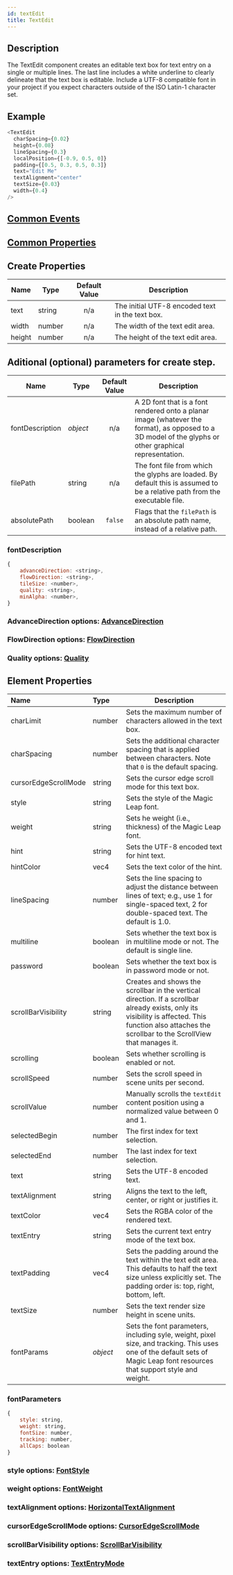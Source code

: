 ```yaml
---
id: textEdit
title: TextEdit
---
```


## Description

The TextEdit component creates an editable text box for text entry on a single or multiple lines. The last line includes a white underline to clearly delineate that the text box is editable. Include a UTF-8 compatible font in your project if you expect characters outside of the ISO Latin-1 character set.

## Example

```javascript
<TextEdit
  charSpacing={0.02}
  height={0.08}
  lineSpacing={0.3}
  localPosition={[-0.9, 0.5, 0]}
  padding={[0.5, 0.3, 0.5, 0.3]}
  text="Edit Me"
  textAlignment="center"
  textSize={0.03}
  width={0.4}
/>
```

## [Common Events](../types/Events.md)

## [Common Properties](../types/Properties.md)

## Create Properties

| Name   | Type   | Default Value | Description                                     |
| ------ | ------ | :-----------: | ----------------------------------------------- |
| text   | string |      n/a      | The initial UTF-8 encoded text in the text box. |
| width  | number |      n/a      | The width of the text edit area.                |
| height | number |      n/a      | The height of the text edit area.               |

## Aditional (optional) parameters for create step.

| Name            | Type     | Default Value | Description                                                                                                                                            |
| --------------- | -------- | :-----------: | ------------------------------------------------------------------------------------------------------------------------------------------------------ |
| fontDescription | _object_ |      n/a      | A 2D font that is a font rendered onto a planar image (whatever the format), as opposed to a 3D model of the glyphs or other graphical representation. |
| filePath        | string   |      n/a      | The font file from which the glyphs are loaded. By default this is assumed to be a relative path from the executable file.                             |
| absolutePath    | boolean  |    `false`    | Flags that the `filePath` is an absolute path name, instead of a relative path.                                                                        |

### fontDescription

```javascript
{
    advanceDirection: <string>,
    flowDirection: <string>,
    tileSize: <number>,
    quality: <string>,
    minAlpha: <number>,
}
```

### AdvanceDirection options: [AdvanceDirection](../types/AdvanceDirection.md)

### FlowDirection options: [FlowDirection](../types/FlowDirection.md)

### Quality options: [Quality](../types/Quality.md)

## Element Properties

| Name                 | Type     | Description                                                                                                                                                                                             |
| :------------------- | :------- | ------------------------------------------------------------------------------------------------------------------------------------------------------------------------------------------------------- |
| charLimit            | number   | Sets the maximum number of characters allowed in the text box.                                                                                                                                          |
| charSpacing          | number   | Sets the additional character spacing that is applied between characters. Note that `0` is the default spacing.                                                                                         |
| cursorEdgeScrollMode | string   | Sets the cursor edge scroll mode for this text box.                                                                                                                                                     |
| style                | string   | Sets the style of the Magic Leap font.                                                                                                                                                                  |
| weight               | string   | Sets he weight (i.e., thickness) of the Magic Leap font.                                                                                                                                                |
| hint                 | string   | Sets the UTF-8 encoded text for hint text.                                                                                                                                                              |
| hintColor            | vec4     | Sets the text color of the hint.                                                                                                                                                                        |
| lineSpacing          | number   | Sets the line spacing to adjust the distance between lines of text; e.g., use 1 for single-spaced text, 2 for double-spaced text. The default is 1.0.                                                   |
| multiline            | boolean  | Sets whether the text box is in multiline mode or not. The default is single line.                                                                                                                      |
| password             | boolean  | Sets whether the text box is in password mode or not.                                                                                                                                                   |
| scrollBarVisibility  | string   | Creates and shows the scrollbar in the vertical direction. If a scrollbar already exists, only its visibility is affected. This function also attaches the scrollbar to the ScrollView that manages it. |
| scrolling            | boolean  | Sets whether scrolling is enabled or not.                                                                                                                                                               |
| scrollSpeed          | number   | Sets the scroll speed in scene units per second.                                                                                                                                                        |
| scrollValue          | number   | Manually scrolls the `textEdit` content position using a normalized value between 0 and 1.                                                                                                              |
| selectedBegin        | number   | The first index for text selection.                                                                                                                                                                     |
| selectedEnd          | number   | The last index for text selection.                                                                                                                                                                      |
| text                 | string   | Sets the UTF-8 encoded text.                                                                                                                                                                            |
| textAlignment        | string   | Aligns the text to the left, center, or right or justifies it.                                                                                                                                          |
| textColor            | vec4     | Sets the RGBA color of the rendered text.                                                                                                                                                               |
| textEntry            | string   | Sets the current text entry mode of the text box.                                                                                                                                                       |
| textPadding          | vec4     | Sets the padding around the text within the text edit area. This defaults to half the text size unless explicitly set. The padding order is: top, right, bottom, left.                                  |
| textSize             | number   | Sets the text render size height in scene units.                                                                                                                                                        |
| fontParams           | _object_ | Sets the font parameters, including syle, weight, pixel size, and tracking. This uses one of the default sets of Magic Leap font resources that support style and weight.                               |

### fontParameters

```javascript
{
    style: string,
    weight: string,
    fontSize: number,
    tracking: number,
    allCaps: boolean
}
```

### style options: [FontStyle](../types/FontStyle.md)

### weight options: [FontWeight](../types/FontWeight.md)

### textAlignment options: [HorizontalTextAlignment](../types/HorizontalTextAlignment.md)

### cursorEdgeScrollMode options: [CursorEdgeScrollMode](../types/CursorEdgeScrollMode.md)

### scrollBarVisibility options: [ScrollBarVisibility](../types/ScrollBarVisibility.md)

### textEntry options: [TextEntryMode](../types/TextEntryMode.md)

